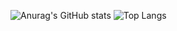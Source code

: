 ![Anurag's GitHub stats](https://github-readme-stats.vercel.app/api?username=feyzeer&show_icons=true&theme=radical)
![Top Langs](https://github-readme-stats.vercel.app/api/top-langs/?username=feyzeer&layout=compact&theme=radical)

